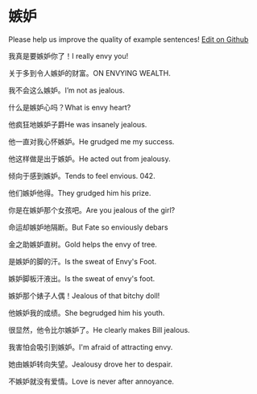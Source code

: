 # 嫉妒

Please help us improve the quality of example sentences! [Edit on Github](https://github.com/jiyushe/jiyu-example-sentence-source/blob/main/chinese/jidu.md)

<p><span class="chinese">我真是要嫉妒你了！</span><span class="english">I really envy you!</span></p>

<p><span class="chinese">关于多到令人嫉妒的财富。</span><span class="english">ON ENVYING WEALTH.</span></p>

<p><span class="chinese">我不会这么嫉妒。</span><span class="english">I’m not as jealous.</span></p>

<p><span class="chinese">什么是嫉妒心吗？</span><span class="english">What is envy heart?</span></p>

<p><span class="chinese">他疯狂地嫉妒子爵</span><span class="english">He was insanely jealous.</span></p>

<p><span class="chinese">他一直对我心怀嫉妒。</span><span class="english">He grudged me my success.</span></p>

<p><span class="chinese">他这样做是出于嫉妒。</span><span class="english">He acted out from jealousy.</span></p>

<p><span class="chinese">倾向于感到嫉妒。</span><span class="english">Tends to feel envious. 042.</span></p>

<p><span class="chinese">他们嫉妒他得。</span><span class="english">They grudged him his prize.</span></p>

<p><span class="chinese">你是在嫉妒那个女孩吧。</span><span class="english">Are you jealous of the girl?</span></p>

<p><span class="chinese">命运却嫉妒地隔断。</span><span class="english">But Fate so enviously debars</span></p>

<p><span class="chinese">金之助嫉妒直树。</span><span class="english">Gold helps the envy of tree.</span></p>

<p><span class="chinese">是嫉妒的脚的汗。</span><span class="english">Is the sweat of Envy's Foot.</span></p>

<p><span class="chinese">嫉妒脚板汗液出。</span><span class="english">Is the sweat of envy's foot.</span></p>

<p><span class="chinese">嫉妒那个婊子人偶！</span><span class="english">Jealous of that bitchy doll!</span></p>

<p><span class="chinese">他嫉妒我的成绩。</span><span class="english">She begrudged him his youth.</span></p>

<p><span class="chinese">很显然，他令比尔嫉妒了。</span><span class="english">He clearly makes Bill jealous.</span></p>

<p><span class="chinese">我害怕会吸引到嫉妒。</span><span class="english">I'm afraid of attracting envy.</span></p>

<p><span class="chinese">她由嫉妒转向失望。</span><span class="english">Jealousy drove her to despair.</span></p>

<p><span class="chinese">不嫉妒就没有爱情。</span><span class="english">Love is never after annoyance.</span></p>

